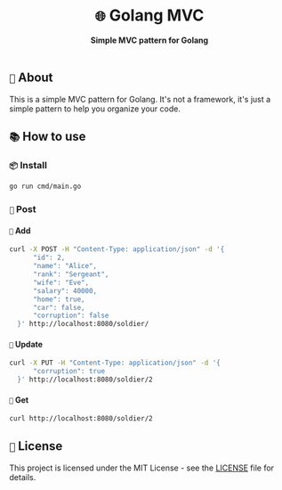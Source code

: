 <div align="center">
    <h1><code>🌐</code> Golang MVC</h1>
    <strong>Simple MVC pattern for Golang</strong>
</div>

<br />

## `📝` About

This is a simple MVC pattern for Golang. It's not a framework, it's just a simple pattern to help you organize your code.

## `📚` How to use

### `📦` Install

```bash
go run cmd/main.go
```

### `📝` Post

#### `📌` Add

```bash
curl -X POST -H "Content-Type: application/json" -d '{
      "id": 2,
      "name": "Alice",
      "rank": "Sergeant",
      "wife": "Eve",
      "salary": 40000,
      "home": true,
      "car": false,
      "corruption": false
  }' http://localhost:8080/soldier/
```

#### `📌` Update

```bash
curl -X PUT -H "Content-Type: application/json" -d '{
      "corruption": true
  }' http://localhost:8080/soldier/2
```

#### `📌` Get

```bash
curl http://localhost:8080/soldier/2
```

## `📜` License

This project is licensed under the MIT License - see the [LICENSE](LICENSE) file for details.

```

```
